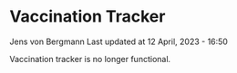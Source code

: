 Vaccination Tracker
================
Jens von Bergmann
Last updated at 12 April, 2023 - 16:50

Vaccination tracker is no longer functional.
